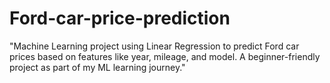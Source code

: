 # Ford-car-price-prediction
"Machine Learning project using Linear Regression to predict Ford car prices based on features like year, mileage, and model. A beginner-friendly project as part of my ML learning journey."

